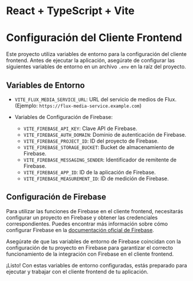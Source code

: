 # React + TypeScript + Vite

# Configuración del Cliente Frontend

Este proyecto utiliza variables de entorno para la configuración del cliente frontend. Antes de ejecutar la aplicación, asegúrate de configurar las siguientes variables de entorno en un archivo `.env` en la raíz del proyecto.

## Variables de Entorno

- `VITE_FLUX_MEDIA_SERVICE_URL`: URL del servicio de medios de Flux. (Ejemplo: `https://flux-media-service.example.com`)

- Variables de Configuración de Firebase:

  - `VITE_FIREBASE_API_KEY`: Clave API de Firebase.
  - `VITE_FIREBASE_AUTH_DOMAIN`: Dominio de autenticación de Firebase.
  - `VITE_FIREBASE_PROJECT_ID`: ID del proyecto de Firebase.
  - `VITE_FIREBASE_STORAGE_BUCKET`: Bucket de almacenamiento de Firebase.
  - `VITE_FIREBASE_MESSAGING_SENDER`: Identificador de remitente de Firebase.
  - `VITE_FIREBASE_APP_ID`: ID de la aplicación de Firebase.
  - `VITE_FIREBASE_MEASUREMENT_ID`: ID de medición de Firebase.

## Configuración de Firebase

Para utilizar las funciones de Firebase en el cliente frontend, necesitarás configurar un proyecto en Firebase y obtener las credenciales correspondientes. Puedes encontrar más información sobre cómo configurar Firebase en la [documentación oficial de Firebase](https://firebase.google.com/docs/web/setup).

Asegúrate de que las variables de entorno de Firebase coincidan con la configuración de tu proyecto en Firebase para garantizar el correcto funcionamiento de la integración con Firebase en el cliente frontend.

¡Listo! Con estas variables de entorno configuradas, estás preparado para ejecutar y trabajar con el cliente frontend de tu aplicación.
